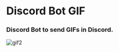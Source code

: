 # Discord Bot GIF

### Discord Bot to send GIFs in Discord.

![gif2](https://user-images.githubusercontent.com/45850882/123389055-1c921800-d5b7-11eb-9685-cfdd2c8415d0.gif)
